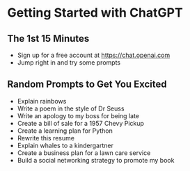# Getting Started with ChatGPT

## The 1st 15 Minutes

* Sign up for a free account at https://chat.openai.com
* Jump right in and try some prompts


## Random Prompts to Get You Excited

* Explain rainbows
* Write a poem in the style of Dr Seuss
* Write an apology to my boss for being late
* Create a bill of sale for a 1957 Chevy Pickup
* Create a learning plan for Python
* Rewrite this resume
* Explain whales to a kindergartner
* Create a business plan for a lawn care service
* Build a social networking strategy to promote my book


